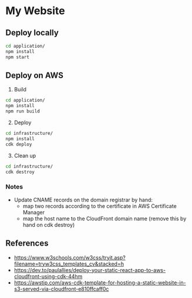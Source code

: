 # My Website

## Deploy locally

```bash
cd application/
npm install
npm start
```

## Deploy on AWS

1. Build

```bash
cd application/
npm install
npm run build
```

2. Deploy

```bash
cd infrastructure/
npm install
cdk deploy
```

3. Clean up

```bash
cd infrastructure/
cdk destroy
```

### Notes

- Update CNAME records on the domain registrar by hand:
  - map two records according to the certificate in AWS Certificate Manager
  - map the host name to the CloudFront domain name (remove this by hand on cdk destroy)

## References

- https://www.w3schools.com/w3css/tryit.asp?filename=tryw3css_templates_cv&stacked=h
- https://dev.to/paulallies/deploy-your-static-react-app-to-aws-cloudfront-using-cdk-44hm
- https://awstip.com/aws-cdk-template-for-hosting-a-static-website-in-s3-served-via-cloudfront-e810ffcaff0c
